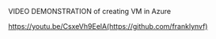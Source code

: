 VIDEO DEMONSTRATION of creating VM in Azure

https://youtu.be/CsxeVh9EelA(https://github.com/franklynvf)
